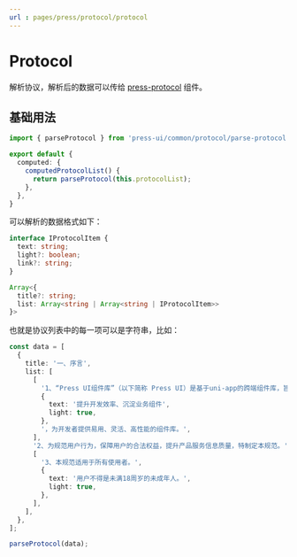 ```yaml
---
url : pages/press/protocol/protocol
---
```


# Protocol

解析协议，解析后的数据可以传给 [press-protocol](../press/press-protocol) 组件。

## 基础用法

```ts
import { parseProtocol } from 'press-ui/common/protocol/parse-protocol';

export default {
  computed: {
    computedProtocolList() {
      return parseProtocol(this.protocolList);
    },
  },
}
```

可以解析的数据格式如下：

```ts
interface IProtocolItem {
  text: string;
  light?: boolean;
  link?: string;
}

Array<{
  title?: string;
  list: Array<string | Array<string | IProtocolItem>>
}>
```

也就是协议列表中的每一项可以是字符串，比如：

```ts
const data = [
  {
    title: '一、序言',
    list: [
      [
        '1、“Press UI组件库”（以下简称 Press UI）是基于uni-app的跨端组件库，旨在',
        {
          text: '提升开发效率、沉淀业务组件',
          light: true,
        },
        '，为开发者提供易用、灵活、高性能的组件库。',
      ],
      '2、为规范用户行为，保障用户的合法权益，提升产品服务信息质量，特制定本规范。',
      [
        '3、本规范适用于所有使用者。',
        {
          text: '用户不得是未满18周岁的未成年人。',
          light: true,
        },
      ],
    ],
  },
];

parseProtocol(data);
```
